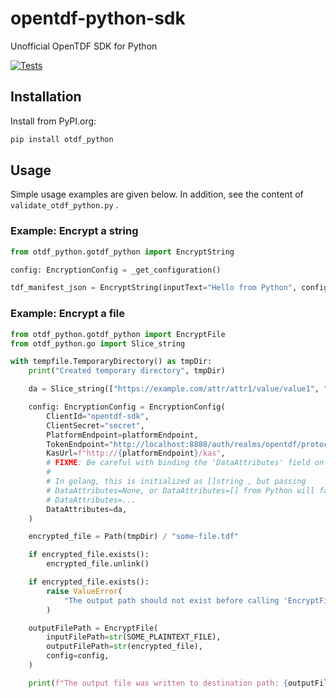 # opentdf-python-sdk

Unofficial OpenTDF SDK for Python

[![Tests](https://github.com/b-long/opentdf-python-sdk/workflows/PyPIBuild/badge.svg)](https://github.com/b-long/opentdf-python-sdk/actions?query=workflow%3APyPIBuild)


## Installation

Install from PyPI.org:

```bash
pip install otdf_python
```

## Usage

Simple usage examples are given below.  In addition, see the content of `validate_otdf_python.py` .

### Example: Encrypt a string

```python
from otdf_python.gotdf_python import EncryptString

config: EncryptionConfig = _get_configuration()

tdf_manifest_json = EncryptString(inputText="Hello from Python", config=config)

```

### Example: Encrypt a file

```python
from otdf_python.gotdf_python import EncryptFile
from otdf_python.go import Slice_string

with tempfile.TemporaryDirectory() as tmpDir:
    print("Created temporary directory", tmpDir)

    da = Slice_string(["https://example.com/attr/attr1/value/value1", "https://example.com/attr/attr1/value/value2"])

    config: EncryptionConfig = EncryptionConfig(
        ClientId="opentdf-sdk",
        ClientSecret="secret",
        PlatformEndpoint=platformEndpoint,
        TokenEndpoint="http://localhost:8888/auth/realms/opentdf/protocol/openid-connect/token",
        KasUrl=f"http://{platformEndpoint}/kas",
        # FIXME: Be careful with binding the 'DataAttributes' field on this struct.
        #
        # In golang, this is initialized as []string , but passing
        # DataAttributes=None, or DataAttributes=[] from Python will fail.
        # DataAttributes=...
        DataAttributes=da,
    )

    encrypted_file = Path(tmpDir) / "some-file.tdf"

    if encrypted_file.exists():
        encrypted_file.unlink()

    if encrypted_file.exists():
        raise ValueError(
            "The output path should not exist before calling 'EncryptFile()'."
        )

    outputFilePath = EncryptFile(
        inputFilePath=str(SOME_PLAINTEXT_FILE),
        outputFilePath=str(encrypted_file),
        config=config,
    )

    print(f"The output file was written to destination path: {outputFilePath}")

```
